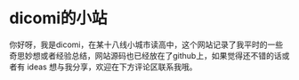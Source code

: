 # **dicomi的小站**  
你好呀，我是dicomi，在某十八线小城市读高中，这个网站记录了我平时的一些奇思妙想或者经验总结，网站源码也已经放在了github上，如果觉得还不错的话或者有 ideas 想与我分享，欢迎在下方评论区联系我哦。
